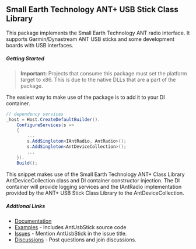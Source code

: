 ﻿## Small Earth Technology ANT+ USB Stick Class Library
This package implements the Small Earth Technology ANT radio interface. It supports Garmin/Dynastream ANT USB sticks and some development
boards with USB interfaces.
##### Getting Started
> **Important:** Projects that consume this package must set the platform target to x86. This is due to the native DLLs that are a part of the package.

The easiest way to make use of the package is to add it to your DI container.
```csharp
// dependency services
_host = Host.CreateDefaultBuilder().
    ConfigureServices(s =>
    {
        ...
        s.AddSingleton<IAntRadio, AntRadio>();
        s.AddSingleton<AntDeviceCollection>();
        ...
    }).
    Build();
```
This snippet makes use of the Small Earth Technology ANT+ Class Library AntDeviceCollection class and DI container constructor injection. The DI container
will provide logging services and the IAntRadio implementation provided by the ANT+ USB Stick Class Library to the AntDeviceCollection.
##### Addtional Links
* [Documentation](https://stephenhidem.github.io/AntPlus/html/bf8a5d40-6d1a-6d79-a57f-fd17688d7682.htm)
* [Examples](https://github.com/StephenHidem/AntPlus/tree/master/Examples) - Includes AntUsbStick source code
* [Issues](https://github.com/StephenHidem/AntPlus/issues) - Mention AntUsbStick in the issue title.
* [Discussions](https://github.com/StephenHidem/AntPlus/discussions) - Post questions and join discussions.
